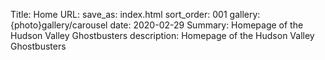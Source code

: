 Title: Home
URL:
save_as: index.html
sort_order: 001
gallery: {photo}gallery/carousel
date: 2020-02-29
Summary: Homepage of the Hudson Valley Ghostbusters
description: Homepage of the Hudson Valley Ghostbusters